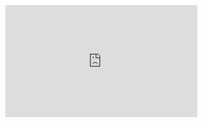 <html>
<body>
<iframe frameborder="0" src="https://itch.io/embed-upload/1719250?color=333333" allowfullscreen="" width="614.4" height="360"></iframe>

</body>

</html>
